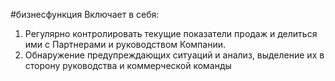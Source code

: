 #бизнесфункция 
Включает в себя:  
1. Регулярно контролировать текущие показатели продаж и делиться ими с Партнерами и руководством Компании.  
2. Обнаружение предупреждающих ситуаций и анализ, выделение их в сторону руководства и коммерческой команды